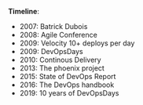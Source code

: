 **Timeline**:
- 2007: Batrick Dubois
- 2008: Agile Conference
- 2009: Velocity 10+ deploys per day
- 2009: DevOpsDays 
- 2010: Continous Delivery
- 2013: The phoenix project
- 2015: State of DevOps Report
- 2016: The DevOps handbook
- 2019: 10 years of DevOpsDays